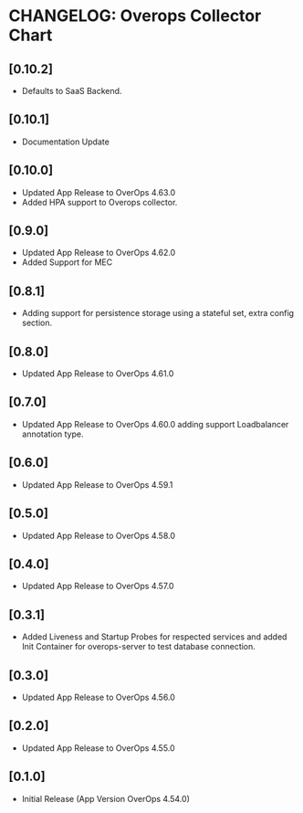 # CHANGELOG: Overops Collector Chart

## [0.10.2]
- Defaults to SaaS Backend.

## [0.10.1]
- Documentation Update

## [0.10.0]
- Updated App Release to OverOps 4.63.0
- Added HPA support to Overops collector.

## [0.9.0]
- Updated App Release to OverOps 4.62.0
- Added Support for MEC

## [0.8.1]
- Adding support for persistence storage using a stateful set, extra config section.

## [0.8.0]
- Updated App Release to OverOps 4.61.0

## [0.7.0]
- Updated App Release to OverOps 4.60.0 adding support Loadbalancer annotation type.

## [0.6.0]
- Updated App Release to OverOps 4.59.1

## [0.5.0]
- Updated App Release to OverOps 4.58.0

## [0.4.0]
- Updated App Release to OverOps 4.57.0

## [0.3.1]
- Added Liveness and Startup Probes for respected services and added Init Container for overops-server to test database connection.

## [0.3.0]
- Updated App Release to OverOps 4.56.0

## [0.2.0]
- Updated App Release to OverOps 4.55.0

## [0.1.0]
- Initial Release (App Version OverOps 4.54.0)
